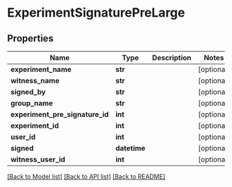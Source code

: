 # ExperimentSignaturePreLarge

## Properties
Name | Type | Description | Notes
------------ | ------------- | ------------- | -------------
**experiment_name** | **str** |  | [optional] 
**witness_name** | **str** |  | [optional] 
**signed_by** | **str** |  | [optional] 
**group_name** | **str** |  | [optional] 
**experiment_pre_signature_id** | **int** |  | [optional] 
**experiment_id** | **int** |  | [optional] 
**user_id** | **int** |  | [optional] 
**signed** | **datetime** |  | [optional] 
**witness_user_id** | **int** |  | [optional] 

[[Back to Model list]](../README.md#documentation-for-models) [[Back to API list]](../README.md#documentation-for-api-endpoints) [[Back to README]](../README.md)


